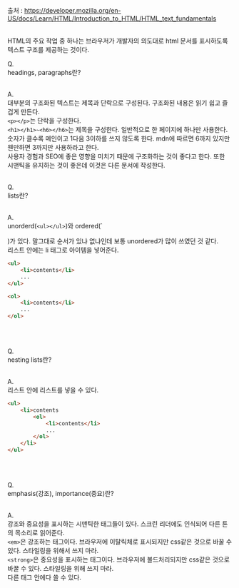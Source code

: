 출처 : https://developer.mozilla.org/en-US/docs/Learn/HTML/Introduction_to_HTML/HTML_text_fundamentals<br/><br/>

HTML의 주요 작업 중 하나는 브라우저가 개발자의 의도대로 html 문서를 표시하도록 텍스트 구조를 제공하는 것이다.

Q.<br/>
headings, paragraphs란?<br/><br/>

A.<br/>
대부분의 구조화된 텍스트는 제목과 단락으로 구성된다. 구조화된 내용은 읽기 쉽고 즐겁게 만든다.<br/>
`<p></p>`는 단락을 구성한다.<br/>
`<h1></h1>~<h6></h6>`는 제목을 구성한다. 일반적으로 한 페이지에 하나만 사용한다. 숫자가 클수록 메인이고 1다음 3이하를 쓰지 않도록 한다. mdn에 따르면 6까지 있지만 웬만하면 3까지만 사용하라고 한다.<br/>
사용자 경험과 SEO에 좋은 영향을 미치기 때문에 구조화하는 것이 좋다고 한다. 또한 시맨틱을 유지하는 것이 좋은데 이것은 다른 문서에 작성한다. <br/><br/>

Q.<br/>
lists란?<br/><br/>

A.<br/>
unorderd(`<ul></ul>`)와 ordered(`<ol></ol>)가 있다. 말그대로 순서가 있냐 없냐인데 보통 unordered가 많이 쓰였던 것 같다.<br/>
리스트 안에는 li 태그로 아이템을 넣어준다.<br/>
```html
<ul>
    <li>contents</li>
    ...
</ul>

<ol>
    <li>contents</li>
    ...
</ol>
```
<br/><br/>

Q.<br/>
nesting lists란?<br/><br/>

A.<br/>
리스트 안에 리스트를 넣을 수 있다.<br/>
```html
<ul>
    <li>contents
        <ol>
            <li>contents</li>
            ...
        </ol>
    </li>
</ul>
```
<br/><br/>

Q.<br/>
emphasis(강조), importance(중요)란?<br/><br/>

A.<br/>
강조와 중요성을 표시하는 시맨틱한 태그들이 있다. 스크린 리더에도 인식되어 다른 톤의 목소리로 읽어준다.<br/>
`<em>`은 강조하는 태그이다. 브라우저에 이탈릭체로 표시되지만 css같은 것으로 바꿀 수 있다. 스타일링을 위해서 쓰지 마라.<br/>
`<strong>`은 중요성을 표시하는 태그이다. 브라우저에 볼드처리되지만 css같은 것으로 바꿀 수 있다. 스타일링을 위해 쓰지 마라.<br/>
다른 태그 안에다 쓸 수 있다.